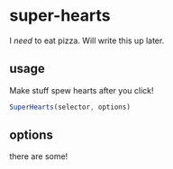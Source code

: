 # super-hearts
I _need_ to eat pizza. Will write this up later.

## usage
Make stuff spew hearts after you click!
```javascript
SuperHearts(selector, options)
```

## options
there are some!